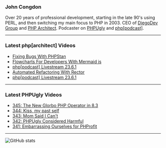 ### John Congdon

Over 20 years of professional development, starting in the late 90's using PERL, and then switching my main focus to PHP in 2003.
CEO of [DiegoDev Group][ws_diegodev] and [PHP Architect][ws_phparch].
Podcaster on [PHPUgly][ws_phpugly] and [php[podcast]][ws_phparch].

---

### Latest php[architect] Videos
<!-- PHPARCHITECT:START -->
- [Fixing Bugs With PHPStan](https://www.youtube.com/watch?v=zfAuis9LjIA)
- [Flowcharts For Developers With Mermaid js](https://www.youtube.com/watch?v=MoQPH48eMFY)
- [php[podcast] Livestream 23.6.1](https://www.youtube.com/watch?v=pcAAWtw1LG0)
- [Automated Refactoring With Rector](https://www.youtube.com/watch?v=7bmZOdPca1Q)
- [php[podcast] Livestream 23.6.1](https://www.youtube.com/watch?v=V6P-MUq-NpE)
<!-- PHPARCHITECT:END -->

---

### Latest PHPUgly Videos
<!-- PHPUGLY:START -->
- [345: The New Glorbo PHP Operator in 8.3](https://www.youtube.com/watch?v=CJuckMU35CY)
- [344: Kiss, my past self](https://www.youtube.com/watch?v=Mn7Z-Pw1r0E)
- [343: Mom Said I Can&#39;t](https://www.youtube.com/watch?v=2fPQe2nmdmM)
- [342: PHPUgly Considered Harmful](https://www.youtube.com/watch?v=90KDMqBHjEk)
- [341: Embarrassing Ourselves for PHProfit](https://www.youtube.com/watch?v=AId9swUxD4c)
<!-- PHPUGLY:END -->

---

![GitHub stats](https://github-readme-stats.vercel.app/api?username=johncongdon&show_icons=true&hide_border=true&hide=stars&count_private=true)  


[ws_diegodev]: https://www.diegodev.com
[ws_phparch]: https://www.phparch.com
[ws_phpugly]: https://www.phpugly.com

